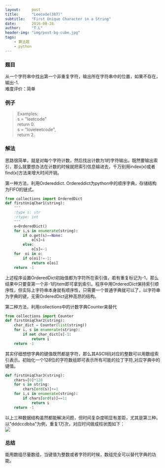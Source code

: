 ```yaml
---
layout:     post
title:      "Leecode(387)"
subtitle:   "First Unique Character in a String"
date:       2016-08-28
author:     "T.L"
header-img: "img/post-bg-cube.jpg"
tags:
    - 算法题
    - python
---
```

### 题目
从一个字符串中找出第一个非重复字符，输出所在字符串中的位置，如果不存在，输出-1.  
难度评价：简单  

### 例子
>Examples:  
 s = "leetcode"  
 return 0.  
 s = "loveleetcode",  
 return 2.

### 解法
思路很简单，就是对每个字符计数，然后找出计数为1的字符输出。既然要输出索引，那么就要想办法在计数的时候就把索引信息输进去，千万别用index(x)或者find(x)方法来增大时间开销。

第一种方法，利用Ordereddict. Ordereddict为python中的顺序字典，存储结构为FIFO的链式。

```python
from collections import OrderedDict
def firstUniqChar1(string):
    """
    :type s: str
    :rtype: int
    """
    o=OrderedDict()
    for i,s in enumerate(string):
        if o.get(s)==None:
            o[s]=i
        else:
            o[s]=-1
    for  oi in o:
        if o[oi]!=-1:
            return o[oi]
    return -1
```
上述程序设置OrderedDict初始值都为字符所在索引值，若有重复标记为-1，那么结果中只要查第一个非-1的item即可拿到索引。程序中用OrderedDict保持索引顺序性，但实际上字符串本身就有顺序性，只需要一个普通字典就可以了，以字符串为字典的键，无需OrderedDict这种高昂的结构。

第二种方法，利用collections中的计数字典Counter来替代

```python
from collections import Counter
def firstUniqChar2(string):
    char_dict = Counter(list(string))     
    for i, s in enumerate(string):
        if not char_dict[s]-1:
            return i
    return -1
```

其实仔细想想字典的键值既然都是字符，那么其ASCII码对应的整数可以用数组索引表示。初始化一个128位的字符数组即可表示所有可能的拉丁字符,对应字典中的键值。

```python
def firstUniqChar3(string):
    chars=[0]*128
    for s in string:
        chars[ord(s)]+=1
    for i,s in enumerate(string):
        if chars[ord(s)]==1:
            return i        
    return -1
```

以上三种数据结构虽然都能解决问题，但时间复杂度明显有差距，尤其是第三种。
以"dddccdbba"为例，重复1万次，对应时间做成柱状图如下：  
![](http://oc5ofszxe.bkt.clouddn.com/16-8-28/9428434.jpg)

### 总结
能用数组尽量数组，当键值为整数或者字符的时候，数组完全可以替代字典的功能。




